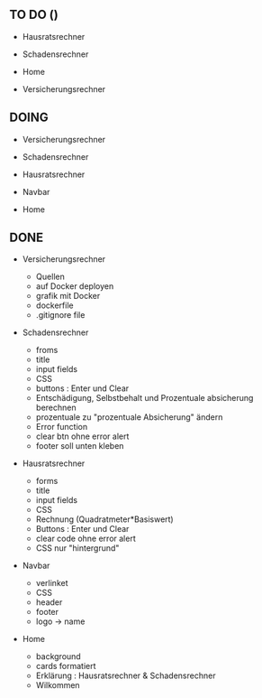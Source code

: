## TO DO ()

- Hausratsrechner
    
- Schadensrechner
    

- Home 
   

- Versicherungsrechner



## DOING 

- Versicherungsrechner

- Schadensrechner 

- Hausratsrechner

- Navbar 

- Home 


## DONE

- Versicherungsrechner
    - Quellen 
    - auf Docker deployen
    - grafik mit Docker
    - dockerfile
    - .gitignore file

- Schadensrechner
    - froms
    - title
    - input fields
    - CSS
    - buttons : Enter und Clear
    - Entschädigung, Selbstbehalt und Prozentuale absicherung berechnen
    - prozentuale zu "prozentuale Absicherung" ändern
    - Error function
    - clear btn ohne error alert
    - footer soll unten kleben

- Hausratsrechner
    - forms
    - title
    - input fields
    - CSS
    - Rechnung (Quadratmeter*Basiswert)
    - Buttons : Enter und Clear
    - clear code ohne error alert
    - CSS nur "hintergrund"
    
- Navbar
    - verlinket
    - CSS
    - header
    - footer
    - logo -> name

- Home
    - background
    - cards formatiert
    - Erklärung : Hausratsrechner & Schadensrechner 
    - Wilkommen
